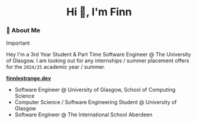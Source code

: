 <h1 align="center">Hi 👋, I'm Finn</h1>

### 📌 About Me 
> [!Important]
> Hey I'm a 3rd Year Student & Part Time Software Engineer @ The University of Glasgow. I am looking out for any internships / summer placement offers for the `2024/25` academic year / summer.

**[finnlestrange.dev](https://finnlestrange.dev)**

- Software Engineer @ University of Glasgow, School of Computing Science
- Computer Science / Software Engineering Student @ University of Glasgow
- Software Engineer @ The International School Aberdeen

